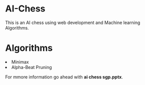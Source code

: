 # AI-Chess
This is an AI chess using web development and Machine learning Algorithms.

# Algorithms
<li>Minimax
<li>Alpha-Beat Pruning

For mmore information go ahead with **ai chess sgp.pptx**. 
